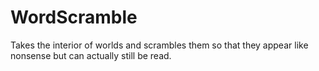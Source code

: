 WordScramble
============

Takes the interior of worlds and scrambles them so that they appear like nonsense but can actually still be read.
